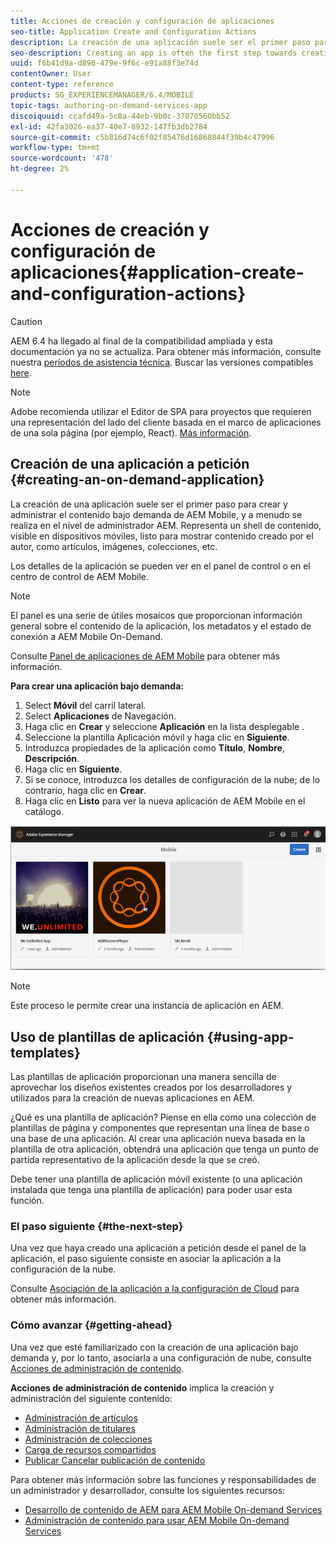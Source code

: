 ```yaml
---
title: Acciones de creación y configuración de aplicaciones
seo-title: Application Create and Configuration Actions
description: La creación de una aplicación suele ser el primer paso para crear y administrar el contenido bajo demanda de AEM Mobile. Siga esta página para obtener más información.
seo-description: Creating an app is often the first step towards creating and managing AEM Mobile On-Demand content. Follow this page to learn more.
uuid: f6b41d9a-d896-479e-9f6c-e91a88f3e74d
contentOwner: User
content-type: reference
products: SG_EXPERIENCEMANAGER/6.4/MOBILE
topic-tags: authoring-on-demand-services-app
discoiquuid: ccafd49a-5c8a-44eb-9b0c-37070560bb52
exl-id: 42fa3026-ea37-40e7-8932-147fb3db2784
source-git-commit: c5b816d74c6f02f85476d16868844f39b4c47996
workflow-type: tm+mt
source-wordcount: '478'
ht-degree: 2%

---
```


# Acciones de creación y configuración de aplicaciones{#application-create-and-configuration-actions}

>[!CAUTION]
>
>AEM 6.4 ha llegado al final de la compatibilidad ampliada y esta documentación ya no se actualiza. Para obtener más información, consulte nuestra [períodos de asistencia técnica](https://helpx.adobe.com/es/support/programs/eol-matrix.html). Buscar las versiones compatibles [here](https://experienceleague.adobe.com/docs/).

>[!NOTE]
>
>Adobe recomienda utilizar el Editor de SPA para proyectos que requieren una representación del lado del cliente basada en el marco de aplicaciones de una sola página (por ejemplo, React). [Más información](/help/sites-developing/spa-overview.md).

## Creación de una aplicación a petición {#creating-an-on-demand-application}

La creación de una aplicación suele ser el primer paso para crear y administrar el contenido bajo demanda de AEM Mobile, y a menudo se realiza en el nivel de administrador AEM. Representa un shell de contenido, visible en dispositivos móviles, listo para mostrar contenido creado por el autor, como artículos, imágenes, colecciones, etc.

Los detalles de la aplicación se pueden ver en el panel de control o en el centro de control de AEM Mobile.

>[!NOTE]
>
>El panel es una serie de útiles mosaicos que proporcionan información general sobre el contenido de la aplicación, los metadatos y el estado de conexión a AEM Mobile On-Demand.
>
>Consulte [Panel de aplicaciones de AEM Mobile](/help/mobile/mobile-apps-ondemand-application-dashboard.md) para obtener más información.

**Para crear una aplicación bajo demanda:**

1. Select **Móvil** del carril lateral.
1. Select **Aplicaciones** de Navegación.
1. Haga clic en **Crear** y seleccione **Aplicación** en la lista desplegable .
1. Seleccione la plantilla Aplicación móvil y haga clic en **Siguiente**.
1. Introduzca propiedades de la aplicación como **Título**, **Nombre**, **Descripción**.
1. Haga clic en **Siguiente**.
1. Si se conoce, introduzca los detalles de configuración de la nube; de lo contrario, haga clic en **Crear**.
1. Haga clic en **Listo** para ver la nueva aplicación de AEM Mobile en el catálogo.

![imagen_1](assets/chlimage_1.gif)

>[!NOTE]
>
>Este proceso le permite crear una instancia de aplicación en AEM.

## Uso de plantillas de aplicación {#using-app-templates}

Las plantillas de aplicación proporcionan una manera sencilla de aprovechar los diseños existentes creados por los desarrolladores y utilizados para la creación de nuevas aplicaciones en AEM.

¿Qué es una plantilla de aplicación? Piense en ella como una colección de plantillas de página y componentes que representan una línea de base o una base de una aplicación.
Al crear una aplicación nueva basada en la plantilla de otra aplicación, obtendrá una aplicación que tenga un punto de partida representativo de la aplicación desde la que se creó.

Debe tener una plantilla de aplicación móvil existente (o una aplicación instalada que tenga una plantilla de aplicación) para poder usar esta función.

### El paso siguiente {#the-next-step}

Una vez que haya creado una aplicación a petición desde el panel de la aplicación, el paso siguiente consiste en asociar la aplicación a la configuración de la nube.

Consulte [Asociación de la aplicación a la configuración de Cloud](/help/mobile/mobile-on-demand-associating-an-on-demand-app-to-cloud-configuration.md) para obtener más información.

### Cómo avanzar {#getting-ahead}

Una vez que esté familiarizado con la creación de una aplicación bajo demanda y, por lo tanto, asociarla a una configuración de nube, consulte [Acciones de administración de contenido](/help/mobile/mobile-apps-ondemand-manage-content-ondemand.md).

**Acciones de administración de contenido** implica la creación y administración del siguiente contenido:

* [Administración de artículos](/help/mobile/mobile-on-demand-managing-articles.md)
* [Administración de titulares](/help/mobile/mobile-on-demand-managing-banners.md)
* [Administración de colecciones](/help/mobile/mobile-on-demand-managing-collections.md)
* [Carga de recursos compartidos](/help/mobile/mobile-on-demand-shared-resources.md)
* [Publicar Cancelar publicación de contenido](/help/mobile/mobile-on-demand-publishing-unpublishing.md)

Para obtener más información sobre las funciones y responsabilidades de un administrador y desarrollador, consulte los siguientes recursos:

* [Desarrollo de contenido de AEM para AEM Mobile On-demand Services](/help/mobile/aem-mobile-on-demand.md)
* [Administración de contenido para usar AEM Mobile On-demand Services](/help/mobile/aem-mobile.md)

